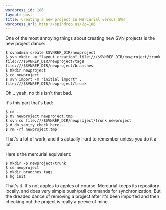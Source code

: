 ```yaml
--- 
wordpress_id: 186
layout: post
title: Creating a new project in Mercurial versus SVN
wordpress_url: http://spindrop.us/?p=186
---
```

One of the most annoying things about creating new SVN projects is the new project dance:

	$ svnadmin create $SVNREP_DIR/newproject
	$ svn mkdir -m "layout creation" file:///$SVNREP_DIR/newproject/trunk file:///$SVNREP_DIR/newproject/tags file:///$SVNREP_DIR/newproject/branches
	$ mkdir newproject
	$ cd newproject
	$ svn import -m "initial import" . file:///$SVNREP_DIR/newproject/trunk

Oh... yeah, no this isn't that bad.

It's this part that's bad:

	$ cd ..
	$ mv newproject newproject.tmp
	$ svn co file:///$SVNREP_DIR/newproject/trunk newproject
	$ # do sanity check here...
	$ rm -rf newproject.tmp

That's a lot of work, and it's actually hard to remember unless you do it a lot.

Here's the mercurial equivalent:

	$ mkdir -p newproject/trunk
	$ cd newproject
	$ mkdir branches tags
	$ hg init

That's it.  It's not apples to apples of course.  Mercurial keeps its repository locally, and does very simple push/pull commands for synchronization.  But the dreaded dance of removing a project after it's been imported and then checking out the project is really a peeve of mine.
